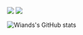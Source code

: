 <img src="https://res.cloudinary.com/wiand1515/image/upload/v1627365411/banner-github1_nrkk4s.png"/>
<img src="https://res.cloudinary.com/wiand1515/image/upload/v1627363201/skill-github_t6qza0.png"/>

![Wiands's GitHub stats](https://github-readme-stats.vercel.app/api?username=Wiand1515&show_icons=true&theme=yeblue)
